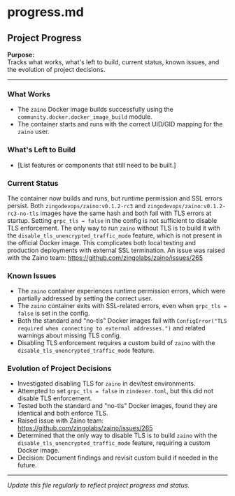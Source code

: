 # progress.md

## Project Progress

**Purpose:**  
Tracks what works, what's left to build, current status, known issues, and the evolution of project decisions.

---

### What Works
- The `zaino` Docker image builds successfully using the `community.docker.docker_image_build` module.
- The container starts and runs with the correct UID/GID mapping for the `zaino` user.

### What's Left to Build
- [List features or components that still need to be built.]

### Current Status
The container now builds and runs, but runtime permission and SSL errors persist. Both `zingodevops/zaino:v0.1.2-rc3` and `zingodevops/zaino:v0.1.2-rc3-no-tls` images have the same hash and both fail with TLS errors at startup. Setting `grpc_tls = false` in the config is not sufficient to disable TLS enforcement. The only way to run `zaino` without TLS is to build it with the `disable_tls_unencrypted_traffic_mode` feature, which is not present in the official Docker image. This complicates both local testing and production deployments with external SSL termination. An issue was raised with the Zaino team: https://github.com/zingolabs/zaino/issues/265
### Known Issues
- The `zaino` container experiences runtime permission errors, which were partially addressed by setting the correct user.
- The `zaino` container exits with SSL-related errors, even when `grpc_tls = false` is set in the config.
- Both the standard and "no-tls" Docker images fail with `ConfigError("TLS required when connecting to external addresses.")` and related warnings about missing TLS config.
- Disabling TLS enforcement requires a custom build of `zaino` with the `disable_tls_unencrypted_traffic_mode` feature.
### Evolution of Project Decisions
- Investigated disabling TLS for `zaino` in dev/test environments.
- Attempted to set `grpc_tls = false` in `zindexer.toml`, but this did not disable TLS enforcement.
- Tested both the standard and "no-tls" Docker images, found they are identical and both enforce TLS.
- Raised issue with Zaino team: https://github.com/zingolabs/zaino/issues/265
- Determined that the only way to disable TLS is to build `zaino` with the `disable_tls_unencrypted_traffic_mode` feature, requiring a custom Docker image.
- Decision: Document findings and revisit custom build if needed in the future.
---

*Update this file regularly to reflect project progress and status.*
